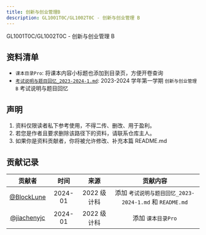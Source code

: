 ```yaml
---
title: 创新与创业管理B
description: GL1001T0C/GL1002T0C - 创新与创业管理 B
---
```

GL1001T0C/GL1002T0C - 创新与创业管理 B

## 资料清单

- `课本目录Pro`: 将课本内容小标题也添加到目录页，方便开卷查询
- [`考试说明与题目回忆_2023-2024-1.md`](/NJUPT-General-Free-Exams/reserve/创管考试说明与题目回忆_2023-2024-1): 2023-2024 学年第一学期 `创新与创业管理 B` 考试说明与题目回忆 

## 声明

1. 资料仅限读者私下参考使用，不得二传、删改、用于盈利。
2. 若您是作者且要求删除该路径下的资料，请联系仓库主人。
3. 如果你是资料贡献者，你将被允许修改、补充本篇 README.md

## 贡献记录

|                    贡献者                    |  时间   |    来源     |                        贡献内容                         |
| :------------------------------------------: | :-----: | :---------: | :-----------------------------------------------------: |
|  [@BlockLune](https://github.com/BlockLune)  | 2024-01 | 2022 级计科 | 添加 `考试说明与题目回忆_2023-2024-1.md` 和 `README.md` |
| [@jiachenyjc](https://github.com/jiachenyjc) | 2024-01 | 2022 级计科 |                   添加 `课本目录Pro`                    |